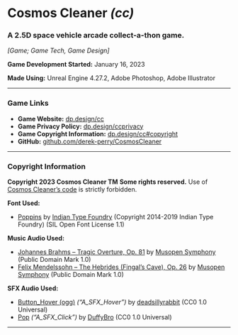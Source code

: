 # Cosmos Cleaner _(cc)_
### A 2.5D space vehicle arcade collect-a-thon game.
_[Game; Game Tech, Game Design]_

**Game Development Started:** January 16, 2023

**Made Using:** Unreal Engine 4.27.2, Adobe Photoshop, Adobe Illustrator

---

### Game Links
- **Game Website:** [dp.design/cc](https://dp.design/cc "Visit the main game website for Cosmos Cleaner at dp.design/m3")
- **Game Privacy Policy:** [dp.design/ccprivacy](https://dp.design/ccprivacy "Visit the privacy policy for Cosmos Cleaner at dp.design/ccprivacy")
- **Game Copyright Information:** [dp.design/cc#copyright](https://dp.design/cc#copyright "View the game copyright information for Cosmos Cleaner at dp.design/cc#copyright")
- **GitHub:** [github.com/derek-perry/CosmosCleaner](https://github.com/derek-perry/CosmosCleaner "Visit the GitHub for Cosmos Cleaner at github.com/derek-perry/CosmosCleaner")

---

### Copyright Information
**Copyright 2023 Cosmos Cleaner TM**
**Some rights reserved.**
Use  of [Cosmos Cleaner’s code](https://github.com/derek-perry/CosmosCleaner "View Cosmos Cleaner by Derek Perry on GitHub") is strictly forbidden.

**Font Used:**
- [Poppins](https://github.com/itfoundry/Poppins "View the Poppins font on GitHub") by [Indian Type Foundry](https://github.com/itfoundry) (Copyright 2014-2019 Indian Type Foundry) (SIL Open Font License 1.1)

**Music Audio Used:**
- [Johannes Brahms – Tragic Overture, Op. 81](https://musopen.org/music/2120-tragic-overture-op-81/#recordings "Visit the music recording source of Johannes Brahms' Tragic Overture, Op. 81 on musopen.org") by [Musopen Symphony](https://musopen.org/music/performer/musopen-symphony "Visit Musopen Symphony, the performer/recorder of the music recording for Johannes Brahms' Tragic Overture, Op. 81, on musopen.org") (Public Domain Mark 1.0)
- [Felix Mendelssohn – The Hebrides (Fingal’s Cave), Op. 26](https://musopen.org/music/306-the-hebrides-fingals-cave-op-26/#recordings "Visit the music recording source of Felix Mendelssohn's The Hebrides (Fingal's Cave), Op. 26 on musopen.org") by [Musopen Symphony](https://musopen.org/music/performer/musopen-symphony "Visit Musopen Symphony, the performer/recorder of the music recording for Felix Mendelssohn's The Hebrides (Fingal's Cave), Op. 26, on musopen.org") (Public Domain Mark 1.0)

**SFX Audio Used:**
- [Button_Hover (ogg)](https://freesound.org/people/deadsillyrabbit/sounds/251389 "Visit the Button Hover sound source on Freesound.org") _(“A_SFX_Hover”)_ by [deadsillyrabbit](https://freesound.org/people/deadsillyrabbit "Visit deadsillyrabbit, the creator of the Button Hover sound, on Freesound.org") (CC0 1.0 Universal)
- [Pop](https://freesound.org/people/DuffyBro/sounds/319107 "Visit the Pop or Button Click sound source on Freesound.org") _(“A_SFX_Click”)_ by [DuffyBro](https://freesound.org/people/DuffyBro "Visit DuffyBro, the creator of the Pop or Button Click sound, on Freesound.org") (CC0 1.0 Universal)

---